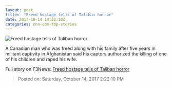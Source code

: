 ```yaml
---
layout: post
title:  "Freed hostage tells of Taliban horror"
date: 2017-10-14 14:22:10Z
categories: cnn-com-top-stories
---
```


![Freed hostage tells of Taliban horror](http://cdn.cnn.com/cnnnext/dam/assets/171012115610-taliban-family-release-1-super-tease.jpg)

A Canadian man who was freed along with his family after five years in militant captivity in Afghanistan said his captors authorized the killing of one of his children and raped his wife.


Full story on F3News: [Freed hostage tells of Taliban horror](http://www.f3nws.com/n/DQhRpC)

> Posted on: Saturday, October 14, 2017 2:22:10 PM
